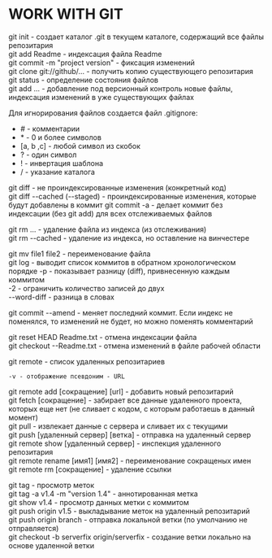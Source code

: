 # WORK WITH GIT

git init - создает каталог .git в текущем каталоге, содержащий все файлы репозитария  
git add Readme - индексация файла Readme  
git commit -m "project version" - фиксация изменений  
git clone git://github/... - получить копию существующего репозитария  
git status - определение состояния файлов  
git add ... - добавление под версионный контроль новые файлы, индексация изменений в уже существующих файлах

Для игнорирования файлов создается файл .gitignore:  
* \# - комментарии  
* \* - 0 и более символов  
* [a, b ,c] - любой символ из скобок  
* ? - один символ  
* ! - инвертация шаблона  
* / - указание каталога

git diff - не проиндексированные изменения (конкретный код)  
git diff --cached (--staged) - проиндексированные изменения, которые будут добавлены в коммит
git commit -a - делает коммит без индексации (без git add) для всех отслеживаемых файлов

git rm ... - удаление файла из индекса (из отслеживания)  
git rm --cached - удаление из индекса, но оставление на винчестере  

git mv file1 file2 - переименование файла  
git log - выводит список коммитов в обратном хронологическом порядке
     -p - показывает разницу (diff), привнесенную каждым коммитом  
	 -2 - ограничить количество записей до двух  
	 --word-diff - разница в словах
	 
git commit --amend - меняет последний коммит. Если индекс не поменялся, то изменений не будет, но можно поменять комментарий

git reset HEAD Readme.txt - отмена индексации файла  
git checkout --Readme.txt - отмена изменений в файле рабочей области

git remote - список удаленных репозитариев

    -v - отображение псевдоним - URL
	 
git remote add [сокращение] [url] - добавить новый репозитарий  
git fetch [сокращение] - забирает все данные удаленного проекта, которых еще нет (не сливает с кодом, с которым работаешь в данный момент)  
git pull - извлекает данные с сервера и сливает их с текущими  
git push [удаленный сервер] [ветка] - отправка на удаленный сервер  
git remote show [удаленный сервер] - инспекция удаленного репозитария  
git remote rename [имя1] [имя2] - переименование сокращеных имен  
git remote rm [сокращение] - удаление ссылки

git tag - просмотр меток  
git tag -a v1.4 -m "version 1.4" - аннотированная метка  
git show v1.4 - просмотр данных метки с коммитом  
git push origin v1.5 - выкладывание меток на удаленный репозитарий  
git push origin branch - отправка локальной ветки (по умолчанию не отправляется)  
git checkout -b serverfix origin/serverfix - создание ветки локально на основе удаленной ветки  